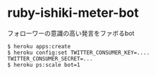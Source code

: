 ruby-ishiki-meter-bot
=====================

フォローワーの意識の高い発言をファボるbot

    $ heroku apps:create
    $ heroku config:set TWITTER_CONSUMER_KEY=.... TWITTER_CONSUMER_SECRET=...
    $ heroku ps:scale bot=1
